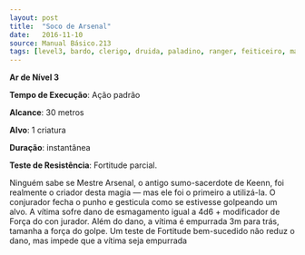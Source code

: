```yaml
---
layout: post
title:  "Soco de Arsenal"
date:   2016-11-10
source: Manual Básico.213
tags: [level3, bardo, clerigo, druida, paladino, ranger, feiticeiro, mago, ar]
---
```


**Ar de Nível 3**

**Tempo de Execução**: Ação padrão

**Alcance**: 30 metros

**Alvo**: 1 criatura

**Duração**: instantânea

**Teste de Resistência**: Fortitude parcial.

Ninguém sabe se Mestre Arsenal, o antigo sumo-sacerdote de Keenn, foi realmente o criador desta magia — mas ele foi o primeiro a utilizá-la. 
O conjurador fecha o punho e gesticula como se estivesse golpeando um alvo. A vítima sofre dano de esmagamento igual a 4d6 + modificador de Força do con jurador. 
Além do dano, a vítima é empurrada 3m para trás, tamanha a força do golpe. Um teste de Fortitude bem-sucedido não reduz o dano, mas impede que a vítima seja empurrada
